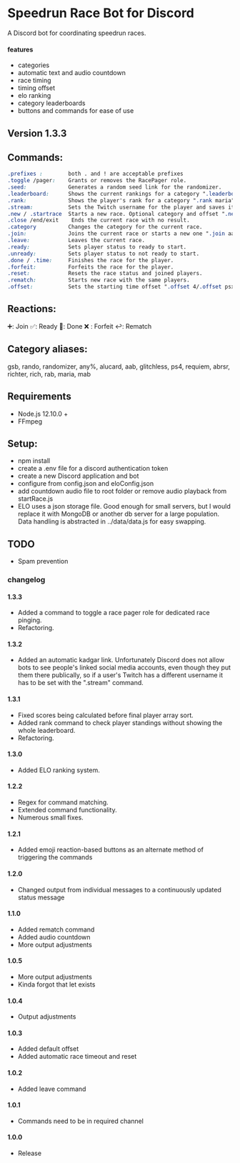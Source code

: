# Speedrun Race Bot for Discord
A Discord bot for coordinating speedrun races.
#### features
* categories
* automatic text and audio countdown
* race timing
* timing offset
* elo ranking
* category leaderboards
* buttons and commands for ease of use

## Version 1.3.3

## Commands: 
   ```css
 .prefixes :        both . and ! are acceptable prefixes
 .toggle /pager:    Grants or removes the RacePager role.
 .seed:             Generates a random seed link for the randomizer.
 .leaderboard:      Shows the current rankings for a category ".leaderboard gsb"
 .rank:             Shows the player's rank for a category ".rank maria"
 .stream:           Sets the Twitch username for the player and saves it. ".stream Alucard"
 .new / .startrace  Starts a new race. Optional category and offset ".new rab xb"
 .close /end/exit    Ends the current race with no result.
 .category          Changes the category for the current race.
 .join:             Joins the current race or starts a new one ".join aab psx"
 .leave:            Leaves the current race.
 .ready:            Sets player status to ready to start.
 .unready:          Sets player status to not ready to start.
 .done / .time:     Finishes the race for the player.
 .forfeit:          Forfeits the race for the player.
 .reset:            Resets the race status and joined players.
 .rematch:          Starts new race with the same players.
 .offset:           Sets the starting time offset ".offset 4/.offset psx/.offset xb"
 ```

## Reactions: 
➕:   Join
✅:   Ready
🏁:   Done
❌ :   Forfeit
↩:   Rematch

## Category aliases: 
gsb, rando, randomizer, any%, alucard, aab, glitchless, ps4, requiem, abrsr, richter, rich, rab, maria, mab

## Requirements
* Node.js 12.10.0 +
* FFmpeg

## Setup:
* npm install
* create a .env file for a discord authentication token
* create a new Discord application and bot
* configure from config.json and eloConfig.json
* add countdown audio file to root folder or remove audio playback from startRace.js
* ELO uses a json storage file. Good enough for small servers, but I would replace it with MongoDB or another db server for a large population. Data handling is abstracted in ../data/data.js for easy swapping.

## TODO
* Spam prevention

### changelog
#### 1.3.3
* Added a command to toggle a race pager role for dedicated race pinging.
* Refactoring.
#### 1.3.2
* Added an automatic kadgar link. Unfortunately Discord does not allow bots to see people's linked social media accounts, even though they put them there publically, so if a user's Twitch has a different username it has to be set with the ".stream" command.
#### 1.3.1
* Fixed scores being calculated before final player array sort.
* Added rank command to check player standings without showing the whole leaderboard.
* Refactoring.
#### 1.3.0
* Added ELO ranking system.
#### 1.2.2
* Regex for command matching.
* Extended command functionality.
* Numerous small fixes.
#### 1.2.1
* Added emoji reaction-based buttons as an alternate method of triggering the commands
#### 1.2.0
* Changed output from individual messages to a continuously updated status message
#### 1.1.0
* Added rematch command
* Added audio countdown
* More output adjustments
#### 1.0.5
* More output adjustments
* Kinda forgot that let exists
#### 1.0.4
* Output adjustments
#### 1.0.3
* Added default offset
* Added automatic race timeout and reset
#### 1.0.2
* Added leave command
#### 1.0.1
* Commands need to be in required channel
#### 1.0.0
* Release